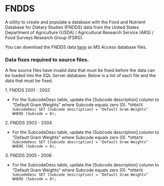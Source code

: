 # FNDDS
A utility to create and populate a database with the Food and Nutrient Database for
Dietary Studies (FNDDS) data from the United States Department of Agriculture (USDA) /
Agricultural Research Service (ARS) / Food Surveys Research Group (FSRG).

You can download the FNDDS data [here](https://www.ars.usda.gov/northeast-area/beltsville-md/beltsville-human-nutrition-research-center/food-surveys-research-group/docs/fndds/) as MS Access database files.

### Data fixes required to source files.

A few source files have invalid data that must be fixed before the data can be loaded into the SQL Server database. Below is a list of each file and the data that must be fixed.

1\. FNDDS 2001 - 2002
* For the SubcodeDesc table, update the [Subcode description] column to "Default Gram Weights" where Subcode equals zero (0).
*`UPDATE SubcodeDesc SET [Subcode description] = "Default Gram Weights" WHERE (Subcode = 0);`

2\. FNDDS 2003 - 2004
* For the SubcodeDesc table, update the [Subcode description] column to "Default Gram Weights" where Subcode equals zero (0).
*`UPDATE SubcodeDesc SET [Subcode description] = "Default Gram Weights" WHERE (Subcode = 0);`

3\. FNDDS 2005 - 2006

* For the SubcodeDesc table, update the [Subcode description] column to "Default Gram Weights" where Subcode equals zero (0).
*`UPDATE SubcodeDesc SET [Subcode description] = "Default Gram Weights" WHERE (Subcode = 0);`
